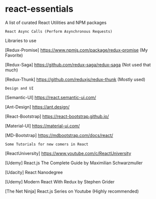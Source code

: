 # react-essentials
A list of curated React Utilities and NPM packages

```
React Async Calls (Perform Asynchronous Requests)  
```
Libraries to use 

[Redux-Promise] https://www.npmjs.com/package/redux-promise         (My Favorite) 

[Redux-Saga] https://github.com/redux-saga/redux-saga               (Not used that much) 

[Redux-Thunk] https://github.com/reduxjs/redux-thunk                (Mostly used) 

```
Design and UI
```
[Semantic-UI] https://react.semantic-ui.com/    

[Ant-Design] https://ant.design/

[React-Bootstrap] https://react-bootstrap.github.io/

[Material-UI] https://material-ui.com/

[MD-Bootstrap] https://mdbootstrap.com/docs/react/  

```
Some Tutorials for new comers in React 
```
[ReactUniversity] https://www.youtube.com/c/ReactUniversity

[Udemy] React.js The Complete Guide by Maximilian Schwarzmuller 

[Udacity] React Nanodegree 

[Udemy] Modern React With Redux by Stephen Grider 

[The Net Ninja] React.js Series on Youtube (Highly recommended)

